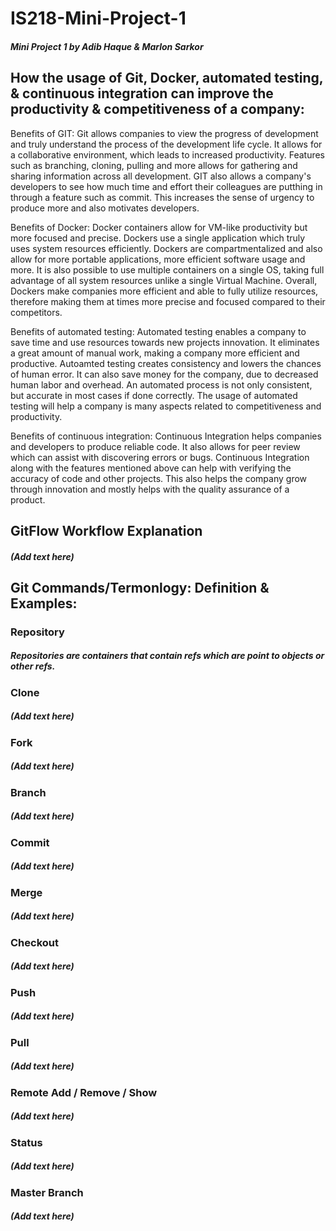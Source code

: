# IS218-Mini-Project-1
##### Mini Project 1 by Adib Haque &amp; Marlon Sarkor

## How the usage of Git, Docker, automated testing, & continuous integration can improve the productivity & competitiveness of a company:
Benefits of GIT: Git allows companies to view the progress of development and truly understand the process of the development life cycle. It allows for a collaborative environment, which leads to increased productivity. Features such as branching, cloning, pulling and more allows for gathering and sharing information across all development. GIT also allows a company's developers to see how much time and effort their colleagues are putthing in through a feature such as commit. This increases the sense of urgency to produce more and also motivates developers. 

Benefits of Docker: Docker containers allow for VM-like productivity but more focused and precise. Dockers use a single application which truly uses system resources efficiently. Dockers are compartmentalized and also allow for more portable applications, more efficient software usage and more. It is also possible to use multiple containers on a single OS, taking full advantage of all system resources unlike a single Virtual Machine. Overall, Dockers make companies more efficient and able to fully utilize resources, therefore making them at times more precise and focused compared to their competitors. 

Benefits of automated testing: Automated testing enables a company to save time and use resources towards new projects innovation. It eliminates a great amount of manual work, making a company more efficient and productive. Autoamted testing creates consistency and lowers the chances of human error. It can also save money for the company, due to decreased human labor and overhead. An automated process is not only consistent, but accurate in most cases if done correctly. The usage of automated testing will help a company is many aspects related to competitiveness and productivity. 

Benefits of continuous integration: Continuous Integration helps companies and developers to produce reliable code. It also allows for peer review which can assist with discovering errors or bugs. Continuous Integration along with the features mentioned above can help with verifying the accuracy of code and other projects. This also helps the company grow through innovation and mostly helps with the quality assurance of a product. 

## GitFlow Workflow Explanation
##### (Add text here)

## Git Commands/Termonlogy: Definition & Examples:
### Repository
##### Repositories are containers that contain refs which are point to objects or other refs.

### Clone
##### (Add text here)

### Fork
##### (Add text here)

### Branch
##### (Add text here)

### Commit
##### (Add text here)

### Merge
##### (Add text here)

### Checkout
##### (Add text here)

### Push
##### (Add text here)

### Pull
##### (Add text here)

### Remote Add / Remove / Show
##### (Add text here)

### Status
##### (Add text here)

### Master Branch
##### (Add text here)
